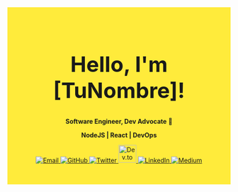<!-- Banner -->
<div align="center" style="background-color: #FFEB3B; padding: 2rem 1rem;">
  <h1 style="font-size: 3rem;">Hello, I'm [TuNombre]!</h1>
  <p><strong>Software Engineer, Dev Advocate</strong> 🥑</p>
  <p><strong>NodeJS | React | DevOps</strong></p>

  <!-- Social Icons -->
  <p>
    <a href="mailto:erickalbertosantillancocoletzi@gmail.com">
      <img src="https://img.icons8.com/ios-filled/40/000000/new-post.png" alt="Email"/>
    </a>
    <a href="https://github.com/TuUsuario" target="_blank">
      <img src="https://img.icons8.com/ios-glyphs/40/000000/github.png" alt="GitHub"/>
    </a>
    <a href="https://twitter.com/TuUsuario" target="_blank">
      <img src="https://img.icons8.com/ios-filled/40/000000/twitter.png" alt="Twitter"/>
    </a>
    <a href="https://dev.to/TuUsuario" target="_blank">
      <img src="https://d2fltix0v2e0sb.cloudfront.net/dev-badge.svg" alt="Dev.to" width="40"/>
    </a>
    <a href="https://linkedin.com/in/TuUsuario" target="_blank">
      <img src="https://img.icons8.com/ios-filled/40/000000/linkedin.png" alt="LinkedIn"/>
    </a>
    <a href="https://medium.com/@TuUsuario" target="_blank">
      <img src="https://img.icons8.com/ios-filled/40/000000/medium-monogram.png" alt="Medium"/>
    </a>
  </p>
</div>

